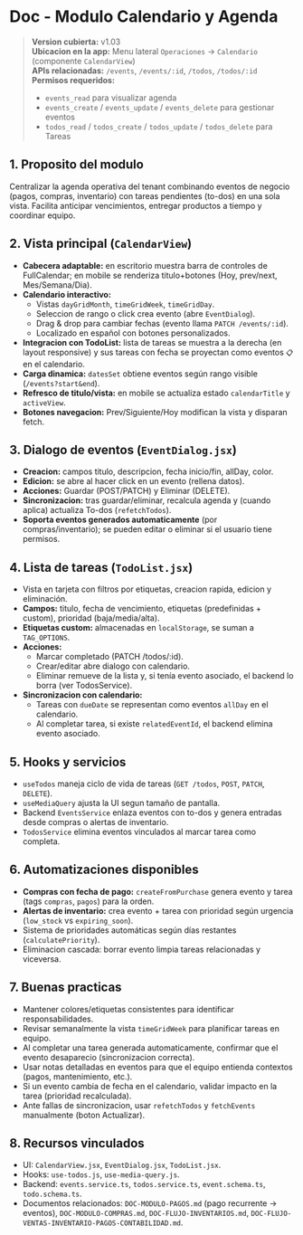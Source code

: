 # Doc - Modulo Calendario y Agenda

> **Version cubierta:** v1.03  
> **Ubicacion en la app:** Menu lateral `Operaciones` -> `Calendario` (componente `CalendarView`)  
> **APIs relacionadas:** `/events`, `/events/:id`, `/todos`, `/todos/:id`  
> **Permisos requeridos:**  
> - `events_read` para visualizar agenda  
> - `events_create` / `events_update` / `events_delete` para gestionar eventos  
> - `todos_read` / `todos_create` / `todos_update` / `todos_delete` para Tareas

## 1. Proposito del modulo
Centralizar la agenda operativa del tenant combinando eventos de negocio (pagos, compras, inventario) con tareas pendientes (to-dos) en una sola vista. Facilita anticipar vencimientos, entregar productos a tiempo y coordinar equipo.

## 2. Vista principal (`CalendarView`)
- **Cabecera adaptable:** en escritorio muestra barra de controles de FullCalendar; en mobile se renderiza titulo+botones (Hoy, prev/next, Mes/Semana/Dia).  
- **Calendario interactivo:**  
  - Vistas `dayGridMonth`, `timeGridWeek`, `timeGridDay`.  
  - Seleccion de rango o click crea evento (abre `EventDialog`).  
  - Drag & drop para cambiar fechas (evento llama `PATCH /events/:id`).  
  - Localizado en español con botones personalizados.  
- **Integracion con TodoList:** lista de tareas se muestra a la derecha (en layout responsive) y sus tareas con fecha se proyectan como eventos `📋` en el calendario.  
- **Carga dinamica:** `datesSet` obtiene eventos según rango visible (`/events?start&end`).  
- **Refresco de titulo/vista:** en mobile se actualiza estado `calendarTitle` y `activeView`.  
- **Botones navegacion:** Prev/Siguiente/Hoy modifican la vista y disparan fetch.

## 3. Dialogo de eventos (`EventDialog.jsx`)
- **Creacion:** campos titulo, descripcion, fecha inicio/fin, allDay, color.  
- **Edicion:** se abre al hacer click en un evento (rellena datos).  
- **Acciones:** Guardar (POST/PATCH) y Eliminar (DELETE).  
- **Sincronizacion:** tras guardar/eliminar, recalcula agenda y (cuando aplica) actualiza To-dos (`refetchTodos`).  
- **Soporta eventos generados automaticamente** (por compras/inventario); se pueden editar o eliminar si el usuario tiene permisos.

## 4. Lista de tareas (`TodoList.jsx`)
- Vista en tarjeta con filtros por etiquetas, creacion rapida, edicion y eliminación.  
- **Campos:** titulo, fecha de vencimiento, etiquetas (predefinidas + custom), prioridad (baja/media/alta).  
- **Etiquetas custom:** almacenadas en `localStorage`, se suman a `TAG_OPTIONS`.  
- **Acciones:**  
  - Marcar completado (PATCH /todos/:id).  
  - Crear/editar abre dialogo con calendario.  
  - Eliminar remueve de la lista y, si tenía evento asociado, el backend lo borra (ver TodosService).  
- **Sincronizacion con calendario:**  
  - Tareas con `dueDate` se representan como eventos `allDay` en el calendario.  
  - Al completar tarea, si existe `relatedEventId`, el backend elimina evento asociado.

## 5. Hooks y servicios
- `useTodos` maneja ciclo de vida de tareas (`GET /todos`, `POST`, `PATCH`, `DELETE`).  
- `useMediaQuery` ajusta la UI segun tamaño de pantalla.  
- Backend `EventsService` enlaza eventos con to-dos y genera entradas desde compras o alertas de inventario.  
- `TodosService` elimina eventos vinculados al marcar tarea como completa.

## 6. Automatizaciones disponibles
- **Compras con fecha de pago:** `createFromPurchase` genera evento y tarea (tags `compras`, `pagos`) para la orden.  
- **Alertas de inventario:** crea evento + tarea con prioridad según urgencia (`low_stock` vs `expiring_soon`).  
- Sistema de prioridades automáticas según días restantes (`calculatePriority`).  
- Eliminacion cascada: borrar evento limpia tareas relacionadas y viceversa.

## 7. Buenas practicas
- Mantener colores/etiquetas consistentes para identificar responsabilidades.  
- Revisar semanalmente la vista `timeGridWeek` para planificar tareas en equipo.  
- Al completar una tarea generada automaticamente, confirmar que el evento desaparecio (sincronizacion correcta).  
- Usar notas detalladas en eventos para que el equipo entienda contextos (pagos, mantenimiento, etc.).  
- Si un evento cambia de fecha en el calendario, validar impacto en la tarea (prioridad recalculada).  
- Ante fallas de sincronizacion, usar `refetchTodos` y `fetchEvents` manualmente (boton Actualizar).

## 8. Recursos vinculados
- UI: `CalendarView.jsx`, `EventDialog.jsx`, `TodoList.jsx`.  
- Hooks: `use-todos.js`, `use-media-query.js`.  
- Backend: `events.service.ts`, `todos.service.ts`, `event.schema.ts`, `todo.schema.ts`.  
- Documentos relacionados: `DOC-MODULO-PAGOS.md` (pago recurrente -> eventos), `DOC-MODULO-COMPRAS.md`, `DOC-FLUJO-INVENTARIOS.md`, `DOC-FLUJO-VENTAS-INVENTARIO-PAGOS-CONTABILIDAD.md`.

